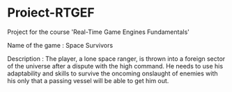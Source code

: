 # Proiect-RTGEF
 Project for the course 'Real-Time Game Engines Fundamentals'

 Name of the game : Space Survivors

Description : 
The player, a lone space ranger, is thrown into a foreign sector of the universe after a dispute with the high command. He needs to use his adaptability and skills to survive the oncoming onslaught of enemies with his only that a passing vessel will be able to get  him out.
